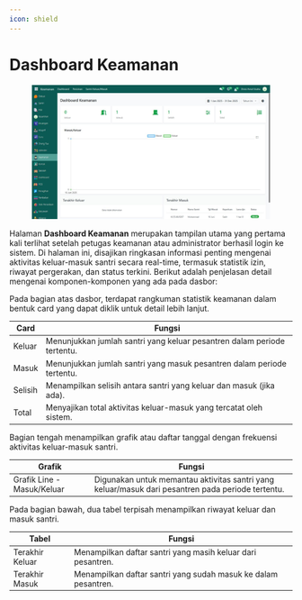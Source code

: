 ```yaml
---
icon: shield
---
```


# Dashboard Keamanan

<figure><img src="../../.gitbook/assets/image (80).png" alt=""><figcaption></figcaption></figure>

Halaman **Dashboard Keamanan** merupakan tampilan utama yang pertama kali terlihat setelah petugas keamanan atau administrator berhasil login ke sistem. Di halaman ini, disajikan ringkasan informasi penting mengenai aktivitas keluar-masuk santri secara real-time, termasuk statistik izin, riwayat pergerakan, dan status terkini. Berikut adalah penjelasan detail mengenai komponen-komponen yang ada pada dasbor:

Pada bagian atas dasbor, terdapat rangkuman statistik keamanan dalam bentuk card yang dapat diklik untuk detail lebih lanjut.

| Card    | Fungsi                                                                  |
| ------- | ----------------------------------------------------------------------- |
| Keluar  | Menunjukkan jumlah santri yang keluar pesantren dalam periode tertentu. |
| Masuk   | Menunjukkan jumlah santri yang masuk pesantren dalam periode tertentu.  |
| Selisih | Menampilkan selisih antara santri yang keluar dan masuk (jika ada).     |
| Total   | Menyajikan total aktivitas keluar-masuk yang tercatat oleh sistem.      |

Bagian tengah menampilkan grafik atau daftar tanggal dengan frekuensi aktivitas keluar-masuk santri.

| Grafik                     | Fungsi                                                                                            |
| -------------------------- | ------------------------------------------------------------------------------------------------- |
| Grafik Line - Masuk/Keluar | Digunakan untuk memantau aktivitas santri yang keluar/masuk dari pesantren pada periode tertentu. |

Pada bagian bawah, dua tabel terpisah menampilkan riwayat keluar dan masuk santri.

| Tabel           | Fungsi                                                         |
| --------------- | -------------------------------------------------------------- |
| Terakhir Keluar | Menampilkan daftar santri yang masih keluar dari pesantren.    |
| Terakhir Masuk  | Menampilkan daftar santri yang sudah masuk ke dalam pesantren. |
